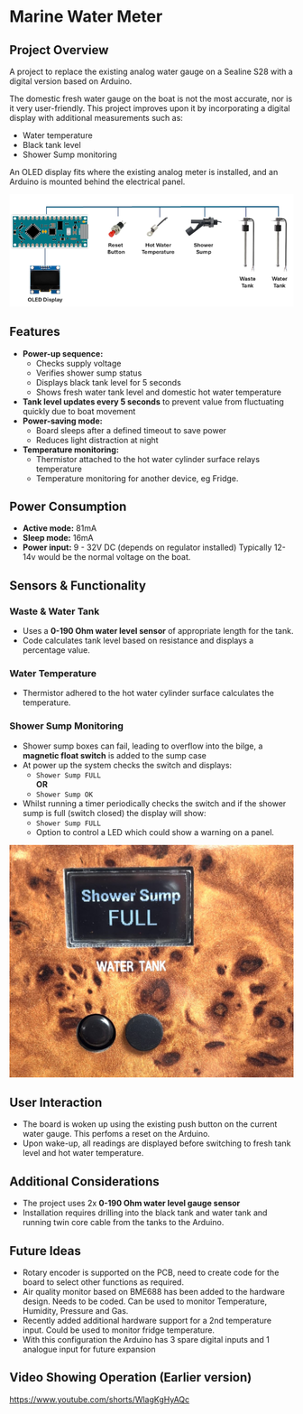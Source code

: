 # Marine Water Meter

## Project Overview
A project to replace the existing analog water gauge on a Sealine S28 with a digital version based on Arduino.

The domestic fresh water gauge on the boat is not the most accurate, nor is it very user-friendly. This project improves upon it by incorporating a digital display with additional measurements such as:
- Water temperature
- Black tank level
- Shower Sump monitoring

An OLED display fits where the existing analog meter is installed, and an Arduino is mounted behind the electrical panel.

![Digram](./Arduino-Block-Diagram.png)

## Features
- **Power-up sequence:**
  - Checks supply voltage
  - Verifies shower sump status
  - Displays black tank level for 5 seconds
  - Shows fresh water tank level and domestic hot water temperature
- **Tank level updates every 5 seconds** to prevent value from fluctuating quickly due to boat movement
- **Power-saving mode:**
  - Board sleeps after a defined timeout to save power
  - Reduces light distraction at night
- **Temperature monitoring:**
  - Thermistor attached to the hot water cylinder surface relays temperature
  - Temperature monitoring for another device, eg Fridge.

## Power Consumption
- **Active mode:** 81mA
- **Sleep mode:** 16mA
- **Power input:** 9 - 32V DC (depends on regulator installed) Typically 12-14v would be the normal voltage on the boat.

## Sensors & Functionality
### Waste & Water Tank
- Uses a **0-190 Ohm water level sensor** of appropriate length for the tank.
- Code calculates tank level based on resistance and displays a percentage value.

### Water Temperature
- Thermistor adhered to the hot water cylinder surface calculates the temperature.

### Shower Sump Monitoring
- Shower sump boxes can fail, leading to overflow into the bilge, a **magnetic float switch** is added to the sump case
- At power up the system checks the switch and displays:
  - `Shower Sump FULL`  
**OR**
  - `Shower Sump OK`
- Whilst running a timer periodically checks the switch and if the shower sump is full (switch closed) the display will show:
  - `Shower Sump FULL`
  - Option to control a LED which could show a warning on a panel.

![Sump](./Gauge_after2.jpg)

## User Interaction
- The board is woken up using the existing push button on the current water gauge. This perfoms a reset on the Arduino.
- Upon wake-up, all readings are displayed before switching to fresh tank level and hot water temperature.

## Additional Considerations
- The project uses 2x **0-190 Ohm water level gauge sensor**
- Installation requires drilling into the black tank and water tank and running twin core cable from the tanks to the Arduino.

## Future Ideas
- Rotary encoder is supported on the PCB,  need to create code for the board to select other functions as required.
- Air quality monitor based on BME688 has been added to the hardware design. Needs to be coded. Can be used to monitor Temperature, Humidity, Pressure and Gas.
- Recently added additional hardware support for a 2nd temperature input. Could be used to monitor fridge temperature.
- With this configuration the Arduino has 3 spare digital inputs and 1 analogue input for future expansion
  

## Video Showing Operation (Earlier version)
  https://www.youtube.com/shorts/WlagKgHyAQc



